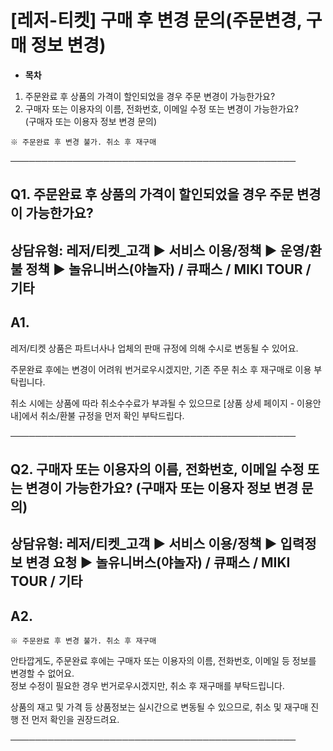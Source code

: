 # [레저-티켓] 구매 후 변경 문의(주문변경, 구매 정보 변경)

* **목차**

1. 주문완료 후 상품의 가격이 할인되었을 경우 주문 변경이 가능한가요?
2. 구매자 또는 이용자의 이름, 전화번호, 이메일 수정 또는 변경이 가능한가요?  
   (구매자 또는 이용자 정보 변경 문의)

```
※ 주문완료 후 변경 불가. 취소 후 재구매
```

──────────────────────────────────────────────

**Q1. 주문완료 후 상품의 가격이 할인되었을 경우 주문 변경이 가능한가요?**
---------------------------------------------

상담유형: 레저/티켓\_고객 ▶ 서비스 이용/정책 ▶ 운영/환불 정책 ▶ 놀유니버스(야놀자) / 큐패스 / MIKI TOUR / 기타
--------------------------------------------------------------------------

**A1.**
-------

레저/티켓 상품은 파트너사나 업체의 판매 규정에 의해 수시로 변동될 수 있어요.

주문완료 후에는 변경이 어려워 번거로우시겠지만, 기존 주문 취소 후 재구매로 이용 부탁립니다.

취소 시에는 상품에 따라 취소수수료가 부과될 수 있으므로 [상품 상세 페이지 - 이용안내]에서 취소/환불 규정을 먼저 확인 부탁드립다.

──────────────────────────────────────────────

**Q2. 구매자 또는 이용자의 이름, 전화번호, 이메일 수정 또는 변경이 가능한가요? (구매자 또는 이용자 정보 변경 문의)**
------------------------------------------------------------------------

상담유형: 레저/티켓\_고객 ▶ 서비스 이용/정책 ▶ 입력정보 변경 요청 ▶ 놀유니버스(야놀자) / 큐패스 / MIKI TOUR / 기타
----------------------------------------------------------------------------

**A2.**
-------

```
※ 주문완료 후 변경 불가. 취소 후 재구매
```

안타깝게도, 주문완료 후에는 구매자 또는 이용자의 이름, 전화번호, 이메일 등 정보를 변경할 수 없어요.  
정보 수정이 필요한 경우 번거로우시겠지만, 취소 후 재구매를 부탁드립니다.

상품의 재고 및 가격 등 상품정보는 실시간으로 변동될 수 있으므로, 취소 및 재구매 진행 전 먼저 확인을 권장드려요.

──────────────────────────────────────────────